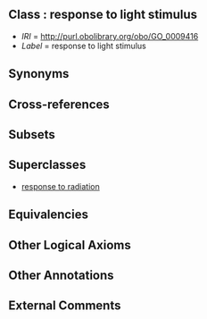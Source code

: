 
## Class : response to light stimulus

 * *IRI* = http://purl.obolibrary.org/obo/GO_0009416
 * *Label* = response to light stimulus

## Synonyms


## Cross-references


## Subsets


## Superclasses

 * [response to radiation](../../GO/14/GO_0009314.md)

## Equivalencies


## Other Logical Axioms


## Other Annotations


## External Comments

